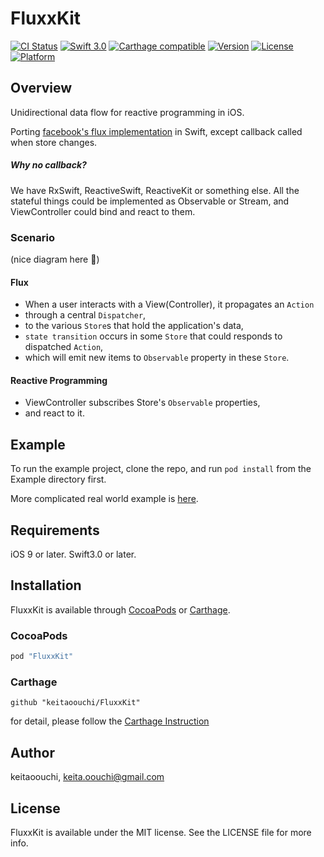 # FluxxKit

[![CI Status](http://img.shields.io/travis/keitaoouchi/FluxxKit.svg?style=flat)](https://travis-ci.org/keitaoouchi/FluxxKit)
[![Swift 3.0](https://img.shields.io/badge/Swift-3.0-orange.svg?style=flat)](https://swift.org/)
[![Carthage compatible](https://img.shields.io/badge/Carthage-compatible-4BC51D.svg?style=flat)](https://github.com/Carthage/Carthage)
[![Version](https://img.shields.io/cocoapods/v/FluxxKit.svg?style=flat)](http://cocoapods.org/pods/FluxxKit)
[![License](https://img.shields.io/cocoapods/l/FluxxKit.svg?style=flat)](http://cocoapods.org/pods/FluxxKit)
[![Platform](https://img.shields.io/cocoapods/p/FluxxKit.svg?style=flat)](http://cocoapods.org/pods/FluxxKit)

## Overview

Unidirectional data flow for reactive programming in iOS.

Porting [facebook's flux implementation](https://github.com/facebook/flux) in Swift, except callback called when store changes.

##### Why no callback?

We have RxSwift, ReactiveSwift, ReactiveKit or something else. All the stateful things could be implemented as Observable or Stream, and ViewController could bind and react to them.

### Scenario

(nice diagram here :ghost:)

#### Flux

- When a user interacts with a View(Controller), it propagates an `Action`
- through a central `Dispatcher`,
- to the various `Store`s that hold the application's data,
- `state transition` occurs in some `Store` that could responds to dispatched `Action`,
- which will emit new items to `Observable` property in these `Store`.

#### Reactive Programming

- ViewController subscribes Store's `Observable` properties,
- and react to it.

## Example

To run the example project, clone the repo, and run `pod install` from the Example directory first.

More complicated real world example is [here](https://github.com/keitaoouchi/FluxxKitExample).

## Requirements

iOS 9 or later.
Swift3.0 or later.

## Installation

FluxxKit is available through [CocoaPods](http://cocoapods.org) or [Carthage](https://github.com/Carthage/Carthage).

### CocoaPods

```ruby
pod "FluxxKit"
```

### Carthage

```
github "keitaoouchi/FluxxKit"
```

for detail, please follow the [Carthage Instruction](https://github.com/Carthage/Carthage#if-youre-building-for-ios-tvos-or-watchos)

## Author

keitaoouchi, keita.oouchi@gmail.com

## License

FluxxKit is available under the MIT license. See the LICENSE file for more info.
